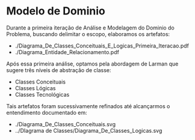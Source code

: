 # Modelo de Dominio

Durante a primeira iteração de Análise e Modelagem do Dominio do Problema, buscando delimitar o escopo, elaboramos os artefatos:

- ./Diagrama_De_Classes_Conceituais_E_Logicas_Primeira_Iteracao.pdf 
- ./Diagrama_Entidade_Relacionamento.pdf

Após essa primeira análise, optamos pela abordagem de Larman que sugere trẽs níveis de abstração de classe:
- Classes Conceituais
- Classes Lógicas
- Classes Tecnológicas

Tais artefatos foram sucessivamente refinados até alcançarmos o entendimento documentado em:

- ./Diagrama_De_Classes_Conceituais.svg
- ../DIagrama de Classes/Diagrama_De_Classes_Logicas.svg
